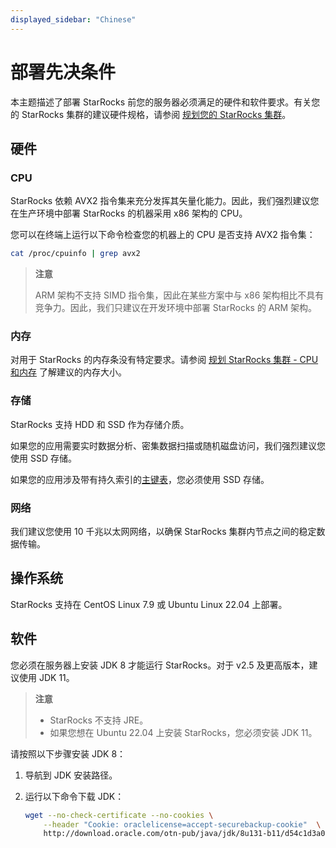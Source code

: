 ```yaml
---
displayed_sidebar: "Chinese"
---
```


# 部署先决条件

本主题描述了部署 StarRocks 前您的服务器必须满足的硬件和软件要求。有关您的 StarRocks 集群的建议硬件规格，请参阅 [规划您的 StarRocks 集群](../deployment/plan_cluster.md)。

## 硬件

### CPU

StarRocks 依赖 AVX2 指令集来充分发挥其矢量化能力。因此，我们强烈建议您在生产环境中部署 StarRocks 的机器采用 x86 架构的 CPU。

您可以在终端上运行以下命令检查您的机器上的 CPU 是否支持 AVX2 指令集：

```Bash
cat /proc/cpuinfo | grep avx2
```

> **注意**
>
> ARM 架构不支持 SIMD 指令集，因此在某些方案中与 x86 架构相比不具有竞争力。因此，我们只建议在开发环境中部署 StarRocks 的 ARM 架构。

### 内存

对用于 StarRocks 的内存条没有特定要求。请参阅 [规划 StarRocks 集群 - CPU 和内存](../deployment/plan_cluster.md#cpu-and-memory) 了解建议的内存大小。

### 存储

StarRocks 支持 HDD 和 SSD 作为存储介质。

如果您的应用需要实时数据分析、密集数据扫描或随机磁盘访问，我们强烈建议您使用 SSD 存储。

如果您的应用涉及带有持久索引的[主键表](../table_design/table_types/primary_key_table.md)，您必须使用 SSD 存储。

### 网络

我们建议您使用 10 千兆以太网网络，以确保 StarRocks 集群内节点之间的稳定数据传输。

## 操作系统

StarRocks 支持在 CentOS Linux 7.9 或 Ubuntu Linux 22.04 上部署。

## 软件

您必须在服务器上安装 JDK 8 才能运行 StarRocks。对于 v2.5 及更高版本，建议使用 JDK 11。

> **注意**
>
> - StarRocks 不支持 JRE。
> - 如果您想在 Ubuntu 22.04 上安装 StarRocks，您必须安装 JDK 11。

请按照以下步骤安装 JDK 8：

1. 导航到 JDK 安装路径。
2. 运行以下命令下载 JDK：

   ```Bash
   wget --no-check-certificate --no-cookies \
       --header "Cookie: oraclelicense=accept-securebackup-cookie"  \
       http://download.oracle.com/otn-pub/java/jdk/8u131-b11/d54c1d3a095b4ff2b6607d096fa80163/jdk-8u131-linux-x64.tar.gz
   ```
